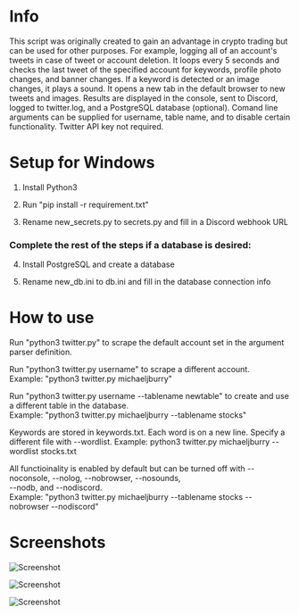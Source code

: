 # Info

This script was originally created to gain an advantage in crypto trading but can be used for other purposes. For example, logging all of an account's tweets in case of tweet or account deletion. It loops every 5 seconds and checks the last tweet of the specified account for keywords, profile photo changes, and banner changes. If a keyword is detected or an image changes, it plays a sound. It opens a new tab in the default browser to new tweets and images. Results are displayed in the console, sent to Discord, logged to twitter.log, and a PostgreSQL database (optional). Comand line arguments can be supplied for username, table name, and to disable certain functionality. Twitter API key not required.

# Setup for Windows

1. Install Python3

2. Run "pip install -r requirement.txt"

3. Rename new_secrets.py to secrets.py and fill in a Discord webhook URL

### Complete the rest of the steps if a database is desired:

4. Install PostgreSQL and create a database

5. Rename new_db.ini to db.ini and fill in the database connection info

# How to use

Run "python3 twitter.py" to scrape the default account set in the argument parser definition.

Run "python3 twitter.py username" to scrape a different account.  
Example: "python3 twitter.py michaeljburry"

Run "python3 twitter.py username --tablename newtable" to create and use a different table in the database.  
Example: "python3 twitter.py michaeljburry --tablename stocks"

Keywords are stored in keywords.txt. Each word is on a new line. Specify a different file with --wordlist.
Example: python3 twitter.py michaeljburry --wordlist stocks.txt

All functioinality is enabled by default but can be turned off with --noconsole, --nolog, --nobrowser, --nosounds,  
--nodb, and --nodiscord.  
Example: "python3 twitter.py michaeljburry --tablename stocks --nobrowser --nodiscord"

# Screenshots

![Screenshot](https://i.imgur.com/h8KvGd6.png)

![Screenshot](https://i.imgur.com/dpxorp8.png)

![Screenshot](https://i.imgur.com/lvAWToB.png)